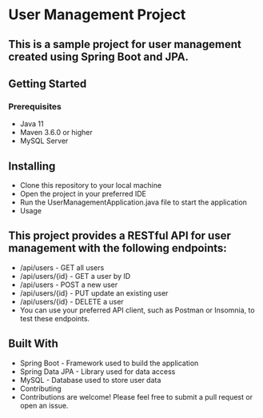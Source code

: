 # User Management Project
## This is a sample project for user management created using Spring Boot and JPA.

## Getting Started
### Prerequisites
- Java 11
- Maven 3.6.0 or higher
- MySQL Server
## Installing
- Clone this repository to your local machine
- Open the project in your preferred IDE
- Run the UserManagementApplication.java file to start the application
- Usage
## This project provides a RESTful API for user management with the following endpoints:

- /api/users - GET all users
- /api/users/{id} - GET a user by ID
- /api/users - POST a new user
- /api/users/{id} - PUT update an existing user
- /api/users/{id} - DELETE a user
- You can use your preferred API client, such as Postman or Insomnia, to test these endpoints.

## Built With
- Spring Boot - Framework used to build the application
- Spring Data JPA - Library used for data access
- MySQL - Database used to store user data
- Contributing
- Contributions are welcome! Please feel free to submit a pull request or open an issue.

